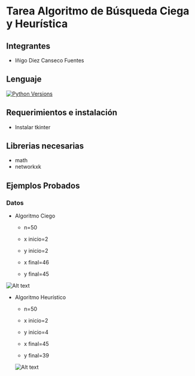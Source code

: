 # Tarea Algoritmo de Búsqueda Ciega y Heurística

## Integrantes

- Iñigo Diez Canseco Fuentes

## Lenguaje

[![Python Versions](https://img.shields.io/badge/python-3.6%20%7C%203.7%20%7C%203.8-blue)](https://www.python.org/downloads/release/python-382/)

## Requerimientos e instalación

- Instalar tkinter

## Librerias necesarias

- math
- networkxk

## Ejemplos Probados

### Datos

- Algoritmo Ciego
  - n=50
  - x inicio=2
  - y inicio=2

  - x final=46
  - y final=45

![Alt text](https://github.com/inigomanuel/Inteligencia-Artificial/blob/main/Algoritmos%20Búsqueda/Pictures/res_cieg.png)

- Algoritmo Heurístico

  - n=50
  - x inicio=2
  - y inicio=4

  - x final=45
  - y final=39

  ![Alt text](https://github.com/inigomanuel/Inteligencia-Artificial/blob/main/Algoritmos%20Búsqueda/Pictures/res_heu.png)
